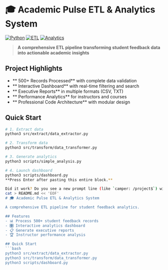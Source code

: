 # 🎓 Academic Pulse ETL & Analytics System

[![Python](https://img.shields.io/badge/Python-3.7+-blue.svg)](https://www.python.org/downloads/)
[![ETL](https://img.shields.io/badge/ETL-Pipeline-orange.svg)]()
[![Analytics](https://img.shields.io/badge/Analytics-Dashboard-green.svg)]()

> **A comprehensive ETL pipeline transforming student feedback data into actionable academic insights**

##  **Project Highlights**

- ** 500+ Records Processed** with complete data validation
- ** Interactive Dashboard** with real-time filtering and search
- ** Executive Reports** in multiple formats (CSV, TXT)
- ** Performance Analytics** for instructors and courses
- ** Professional Code Architecture** with modular design

##  **Quick Start**

```bash
# 1. Extract data
python3 src/extract/data_extractor.py

# 2. Transform data  
python3 src/transform/data_transformer.py

# 3. Generate analytics
python3 scripts/simple_analysis.py

# 4. Launch dashboard
python3 scripts/dashboard.py
**Press Enter after pasting this entire block.**

Did it work? Do you see a new prompt line (like `camper: /project$`) without any errors?
cat > README.md << 'EOF'
# 🎓 Academic Pulse ETL & Analytics System

A comprehensive ETL pipeline for student feedback analytics.

## Features
- 📊 Process 500+ student feedback records
- 🎛️ Interactive analytics dashboard
- 📋 Generate executive reports
- 🏆 Instructor performance analysis

## Quick Start
```bash
python3 src/extract/data_extractor.py
python3 src/transform/data_transformer.py
python3 scripts/dashboard.py
